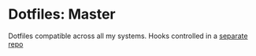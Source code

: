 # Dotfiles: Master
Dotfiles compatible across all my systems.
Hooks controlled in a [separate repo](https://www.github.com/jam1015/dots_hooks)
